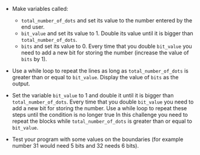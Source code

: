 - Make variables called:
    
    - `total_number_of_dots` and set its value to the number entered by the end user.
    - `bit_value` and set its value to 1. Double its value until it is bigger than `total_number_of_dots`.
    - `bits` and set its value to 0. Every time that you double `bit_value` you need to add a new bit for storing the number (increase the value of `bits` by 1).

- Use a while loop to repeat the lines as long as `total_number_of_dots` is greater than or equal to `bit_value`. Display the value of `bits` as the output.

- Set the variable `bit_value` to 1 and double it until it is bigger than `total_number_of_dots`. Every time that you double `bit_value` you need to add a new bit for storing the number. Use a while loop to repeat these steps until the condition is no longer true In this challenge you need to repeat the blocks while `total_number_of_dots` is greater than or equal to `bit_value`.
- Test your program with some values on the boundaries (for example number 31 would need 5 bits and 32 needs 6 bits).